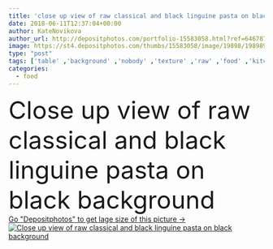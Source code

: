 ```yaml
---
title: 'close up view of raw classical and black linguine pasta on black background'
date: 2018-06-11T12:37:04+00:00
author: KateNovikova
author_url: http://depositphotos.com/portfolio-15583058.html?ref=64678756
image: https://st4.depositphotos.com/thumbs/15583058/image/19898/198989012/api_thumb_450.jpg?forcejpeg=true
type: "post"
tags: ['table' ,'background' ,'nobody' ,'texture' ,'raw' ,'food' ,'kitchen' ,'cuisine' ,'edible' ,'tasty' ,'delicious' ,'appetizing' ,'homemade' ,'yummy' ,'black' ,'classical' ,'cookery' ,'eat' ,'gourmet' ,'traditional' ,'culinary' ,'wallpaper' ,'indoors' ,'italian' ,'surface' ,'Mediterranean' ,'appetite' ,'cooked' ,'macaroni' ,'carbohydrates' ,'tabletop' ,'linguine' ,'copy space' ,'close up' ]
categories: 
  - food
---
```

<div aling="center">
            <font size="60"> Close up view of raw classical and black linguine pasta on black background</font>   
</div>
<div>
    <a href='https://depositphotos.com/198989012/stock-photo-close-view-raw-classical-black.html?ref=64678756' target=_blank > Go "Depositphotos" to get lage size of this picture ->
        <img href='https://depositphotos.com/198989012/stock-photo-close-view-raw-classical-black.html?ref=64678756' src='https://st4.depositphotos.com/15583058/19898/i/950/depositphotos_198989012-stock-photo-close-view-raw-classical-black.jpg?forcejpeg=true' alt='Close up view of raw classical and black linguine pasta on black background' >
    </a>
</div>

